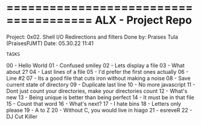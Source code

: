 ======================================
	ALX - Project Repo
======================================

Project:	0x02. Shell I/O Redirections and filters
Done by:	Praises Tula (PraisesPJMT)
Date:		05.30.22  11:41

	TASKS
00 - Hello World
01 - Confused smiley
02 - Lets display a file
03 - What about 2?
04 - Last lines of a file
05 - I'd prefer the first ones actually
06 - Line #2
07 - Its a good file that cuts iron without making a noise
08 - Save current state of directory
09 - Duplicate last line
10 - No more javascript
11 - Dont just count your directories, make your directories count
12 - What's new
13 - Being unique is better than being perfect
14 - It must be in that file
15 - Count that word
16 - What's next?
17 - I hate bins
18 - Letters only please
19 - A to Z
20 - Without C, you would live in hiago
21 - esreveR
22 - DJ Cut Killer
